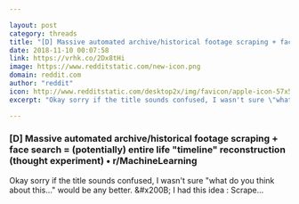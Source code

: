 ```yaml
---

layout: post
category: threads
title: "[D] Massive automated archive/historical footage scraping + face search = (potentially) entire life \"timeline\" reconstruction (thought experiment)"
date: 2018-11-10 00:07:58
link: https://vrhk.co/2Dx8tHi
image: https://www.redditstatic.com/new-icon.png
domain: reddit.com
author: "reddit"
icon: http://www.redditstatic.com/desktop2x/img/favicon/apple-icon-57x57.png
excerpt: "Okay sorry if the title sounds confused, I wasn't sure \"what do you think about this...\" would be any better. &amp;#x200B; I had this idea : Scrape..."

---
```


### [D] Massive automated archive/historical footage scraping + face search = (potentially) entire life "timeline" reconstruction (thought experiment) • r/MachineLearning

Okay sorry if the title sounds confused, I wasn't sure "what do you think about this..." would be any better. &amp;#x200B; I had this idea : Scrape...